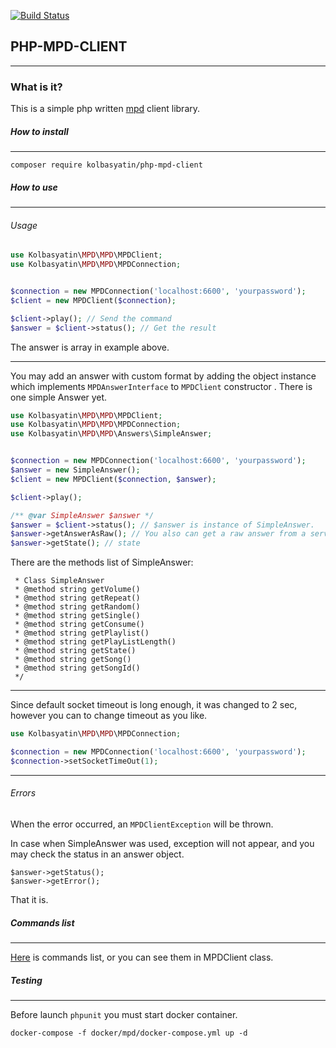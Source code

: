 [![Build Status](https://travis-ci.com/Kolbasyatin/PHP-MPD-CLIENT.svg?branch=master)](https://travis-ci.com/Kolbasyatin/PHP-MPD-CLIENT)

## PHP-MPD-CLIENT

- - -
### What is it?

This is a simple php written [mpd][1] client library. 

##### How to install
- - -

`composer require kolbasyatin/php-mpd-client`

##### How to use
- - -

###### Usage

```php
use Kolbasyatin\MPD\MPD\MPDClient;
use Kolbasyatin\MPD\MPD\MPDConnection;


$connection = new MPDConnection('localhost:6600', 'yourpassword');
$client = new MPDClient($connection);

$client->play(); // Send the command
$answer = $client->status(); // Get the result

```
The answer is array in example above.
- - -
You may add an answer with custom format by adding the object instance which implements `MPDAnswerInterface` to `MPDClient` constructor .
There is one simple Answer yet.

```php
use Kolbasyatin\MPD\MPD\MPDClient;
use Kolbasyatin\MPD\MPD\MPDConnection;
use Kolbasyatin\MPD\MPD\Answers\SimpleAnswer;


$connection = new MPDConnection('localhost:6600', 'yourpassword');
$answer = new SimpleAnswer();
$client = new MPDClient($connection, $answer);

$client->play();

/** @var SimpleAnswer $answer */
$answer = $client->status(); // $answer is instance of SimpleAnswer.
$answer->getAnswerAsRaw(); // You also can get a raw answer from a server.
$answer->getState(); // state

```
There are the methods list of SimpleAnswer:
````
 * Class SimpleAnswer
 * @method string getVolume()
 * @method string getRepeat()
 * @method string getRandom()
 * @method string getSingle()
 * @method string getConsume()
 * @method string getPlaylist()
 * @method string getPlayListLength()
 * @method string getState()
 * @method string getSong()
 * @method string getSongId()
 */

````
- - -
Since default socket timeout is long enough, it was changed to 2 sec,
however you can to change timeout as you like.
```php
use Kolbasyatin\MPD\MPD\MPDConnection;

$connection = new MPDConnection('localhost:6600', 'yourpassword');
$connection->setSocketTimeOut(1);
``` 
---
###### Errors

When the error occurred, an `MPDClientException` will be thrown.

In case when SimpleAnswer was used, exception will not appear, and you may
check the status in an answer object.
```
$answer->getStatus();
$answer->getError();
```

That it is.

##### Commands list
- - -
 [Here][2] is commands list, or you can see them in MPDClient class.
 

##### Testing
- - -

Before launch `phpunit` you must start docker container.

`docker-compose -f docker/mpd/docker-compose.yml up -d`
 
 
 [1]: https://www.musicpd.org/
 [2]: https://www.musicpd.org/doc/html/protocol.html#command-lists
 
 

